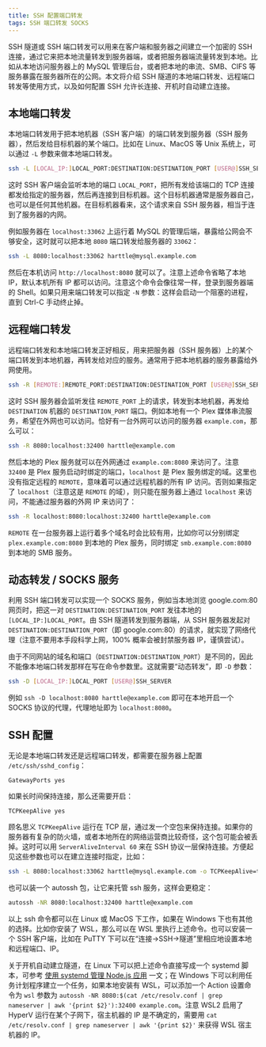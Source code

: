```yaml
---
title: SSH 配置端口转发
tags: SSH 端口转发 SOCKS
---
```


SSH 隧道或 SSH 端口转发可以用来在客户端和服务器之间建立一个加密的 SSH 连接，通过它来把本地流量转发到服务器端，或者把服务器端流量转发到本地。比如从本地访问服务器上的 MySQL 管理后台，或者把本地的串流、SMB、CIFS 等服务暴露在服务器所在的公网。本文将介绍 SSH 隧道的本地端口转发、远程端口转发等使用方式，以及如何配置 SSH 允许长连接、开机时自动建立连接。

<!--more-->

## 本地端口转发

本地端口转发用于把本地机器（SSH 客户端）的端口转发到服务器（SSH 服务器），然后发给目标机器的某个端口。比如在 Linux、MacOS 等 Unix 系统上，可以通过 `-L` 参数来做本地端口转发。

```bash
ssh -L [LOCAL_IP:]LOCAL_PORT:DESTINATION:DESTINATION_PORT [USER@]SSH_SERVER
```

这时 SSH 客户端会监听本地的端口 `LOCAL_PORT`，把所有发给该端口的 TCP 连接都发给指定的服务器，然后再连接到目标机器。这个目标机器通常是服务器自己，也可以是任何其他机器。在目标机器看来，这个请求来自 SSH 服务器，相当于连到了服务器的内网。

例如服务器在 `localhost:33062` 上运行着 MySQL 的管理后端，暴露给公网会不够安全，这时就可以把本地 `8080` 端口转发给服务器的 `33062`：

```bash
ssh -L 8080:localhost:33062 harttle@mysql.example.com
```

然后在本机访问 `http://localhost:8080` 就可以了。注意上述命令省略了本地 IP，默认本机所有 IP 都可以访问。注意这个命令会像往常一样，登录到服务器端的 Shell。如果只用来端口转发可以指定 `-N` 参数：这样会启动一个阻塞的进程，直到 Ctrl-C 手动终止掉。

## 远程端口转发

远程端口转发和本地端口转发正好相反，用来把服务器（SSH 服务器）上的某个端口转发到本地机器，再转发给对应的服务。通常用于把本地机器的服务暴露给外网使用。

```bash
ssh -R [REMOTE:]REMOTE_PORT:DESTINATION:DESTINATION_PORT [USER@]SSH_SERVER
```

这时 SSH 服务器会监听发往 `REMOTE_PORT` 上的请求，转发到本地机器，再发给 `DESTINATION` 机器的 `DESTINATION_PORT` 端口。例如本地有一个 Plex 媒体串流服务，希望在外网也可以访问。恰好有一台外网可以访问的服务器 `example.com`，那么可以：

```bash
ssh -R 8080:localhost:32400 harttle@example.com
```

然后本地的 Plex 服务就可以在外网通过 `example.com:8080` 来访问了。注意 `32400` 是 Plex 服务启动时绑定的端口，`localhost` 是 Plex 服务绑定的域。这里也没有指定远程的 `REMOTE`，意味着可以通过远程机器的所有 IP 访问。否则如果指定了 `localhost`（注意这是 `REMOTE` 的域），则只能在服务器上通过 `localhost` 来访问，不能通过服务器的外网 IP 来访问了：

```bash
ssh -R localhost:8080:localhost:32400 harttle@example.com
```

`REMOTE` 在一台服务器上运行着多个域名时会比较有用，比如你可以分别绑定 `plex.example.com:8080` 到本地的 Plex 服务，同时绑定 `smb.example.com:8080` 到本地的 SMB 服务。

## 动态转发 / SOCKS 服务

利用 SSH 端口转发可以实现一个 SOCKS 服务，例如当本地浏览 google.com:80 网页时，把这一对 `DESTINATION:DESTINATION_PORT` 发往本地的 `[LOCAL_IP:]LOCAL_PORT`。由 SSH 隧道转发到服务器端，从 SSH 服务器发起对 `DESTINATION:DESTINATION_PORT`（即 google.com:80）的请求，就实现了网络代理（注意不要用本手段科学上网，100% 概率会被封禁服务器 IP，谨慎尝试）。

由于不同网站的域名和端口（`DESTINATION:DESTINATION_PORT`）是不同的，因此不能像本地端口转发那样在写在命令参数里。这就需要“动态转发”，即 `-D` 参数：

```bash
ssh -D [LOCAL_IP:]LOCAL_PORT [USER@]SSH_SERVER
```

例如 `ssh -D localhost:8080 harttle@example.com` 即可在本地开启一个 SOCKS 协议的代理，代理地址即为 `localhost:8080`。

## SSH 配置

无论是本地端口转发还是远程端口转发，都需要在服务器上配置 `/etc/ssh/sshd_config`：

```
GatewayPorts yes
```

如果长时间保持连接，那么还需要开启：

```
TCPKeepAlive yes
```

顾名思义 `TCPKeepAlive` 运行在 TCP 层，通过发一个空包来保持连接。如果你的服务器有复杂的防火墙，或者本地所在的网络运营商比较奇怪，这个包可能会被丢掉。这时可以用 `ServerAliveInterval 60` 来在 SSH 协议一层保持连接。方便起见这些参数也可以在建立连接时指定，比如：

```bash
ssh -L 8080:localhost:33062 harttle@mysql.example.com -o TCPKeepAlive=true ServerAliveInterval=60
```

也可以装一个 autossh 包，让它来托管 ssh 服务，这样会更稳定：

```bash
autossh -NR 8080:localhost:32400 harttle@example.com
```

以上 ssh 命令都可以在 Linux 或 MacOS 下工作，如果在 Windows 下也有其他的选择。比如你安装了 WSL，那么可以在 WSL 里执行上述命令。也可以安装一个 SSH 客户端，比如在 PuTTY 下可以在“连接->SSH->隧道”里相应地设置本地和远程端口、IP。

关于开机自动建立隧道，在 Linux 下可以把上述命令直接写成一个 systemd 脚本，可参考 [使用 systemd 管理 Node.js 应用](https://harttle.land/2016/08/04/systemd-nodejs-app.html) 一文；在 Windows 下可以利用任务计划程序建立一个任务，如果本地安装有 WSL，可以添加一个 Action 设置命令为 `wsl` 参数为 `autossh -NR 8080:$(cat /etc/resolv.conf | grep nameserver | awk '{print $2}'):32400 example.com`。注意 WSL2 启用了 HyperV 运行在某个子网下，宿主机器的 IP 是不确定的，需要用 `cat /etc/resolv.conf | grep nameserver | awk '{print $2}'` 来获得 WSL 宿主机器的 IP。
